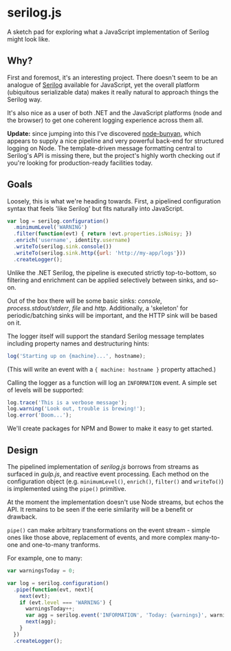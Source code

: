 serilog.js
==========

A sketch pad for exploring what a JavaScript implementation of Serilog might look like.

Why?
----

First and foremost, it's an interesting project. There doesn't seem to be an analogue of [Serilog](http://serilog.net) available for JavaScript, yet the overall platform (ubiquitous serializable data) makes it really natural to approach things the Serilog way.

It's also nice as a user of both .NET and the JavaScript platforms (node and the browser) to get one coherent logging experience across them all.

**Update:** since jumping into this I've discovered [node-bunyan](https://github.com/trentm/node-bunyan), which appears to supply a nice pipeline and very powerful back-end for structured logging on Node. The template-driven message formatting central to Serilog's API is missing there, but the project's highly worth checking out if you're looking for production-ready facilities today.

Goals
-----

Loosely, this is what we're heading towards. First, a pipelined configuration syntax that feels 'like Serilog' but fits naturally into JavaScript.

```js
var log = serilog.configuration()
  .minimumLevel('WARNING')
  .filter(function(evt) { return !evt.properties.isNoisy; })
  .enrich('username', identity.username)
  .writeTo(serilog.sink.console())
  .writeTo(serilog.sink.http({url: 'http://my-app/logs'}))
  .createLogger();
```

Unlike the .NET Serilog, the pipeline is executed strictly top-to-bottom, so filtering and enrichment can be applied selectively between sinks, and so-on.

Out of the box there will be some basic sinks: _console_, _process.stdout/stderr_, _file_ and _http_. Additionally, a 'skeleton' for periodic/batching sinks will be important, and the HTTP sink will be based on it.

The logger itself will support the standard Serilog message templates including property names and destructuring hints:

```js
log('Starting up on {machine}...', hostname);
```

(This will write an event with a `{ machine: hostname }` property attached.)

Calling the logger as a function will log an `INFORMATION` event. A simple set of levels will be supported:

```js
log.trace('This is a verbose message');
log.warning('Look out, trouble is brewing!');
log.error('Boom...');
```

We'll create packages for NPM and Bower to make it easy to get started.

Design
------

The pipelined implementation of _serilog.js_ borrows from streams as surfaced in _gulp.js_, and reactive event processing. Each method on the configuration object (e.g. `minimumLevel()`, `enrich()`, `filter()` and `writeTo()`) is implemented using the `pipe()` primitive.

At the moment the implementation doesn't use Node streams, but echos the API. It remains to be seen if the eerie similarity will be a benefit or drawback.

`pipe()` can make arbitrary transformations on the event stream - simple ones like those above, replacement of events, and more complex many-to-one and one-to-many tranforms.

For example, one to many:

```js
var warningsToday = 0;

var log = serilog.configuration()
  .pipe(function(evt, next){
    next(evt);
    if (evt.level === 'WARNING') {
      warningsToday++;
      var agg = serilog.event('INFORMATION', 'Today: {warnings}', warningsToday);
      next(agg);
    }
  })
  .createLogger();
```
